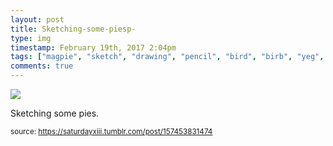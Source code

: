 ```yaml
---
layout: post
title: Sketching-some-piesp-
type: img
timestamp: February 19th, 2017 2:04pm
tags: ["magpie", "sketch", "drawing", "pencil", "bird", "birb", "yeg", "art"]
comments: true
---
```

<img src="https://saturdayxiii.github.io/media/157453831474.jpg"/>

Sketching some pies.
 
  
<small>source: https://saturdayxiii.tumblr.com/post/157453831474</small>